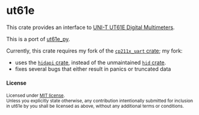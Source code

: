 # ut61e

This crate provides an interface to [UNI-T UT61E Digital Multimeters](https://meters.uni-trend.com/product/ut61-series/).

This is a port of [ut61e_py](https://github.com/4x1md/ut61e_py).

Currently, this crate requires my fork of the [`cp211x_uart` crate](https://crates.io/crates/cp211x_uart); my fork:

- uses the [`hidapi` crate](https://crates.io/crates/hidapi), instead of the unmaintained [`hid` crate](https://crates.io/crates/hid).
- fixes several bugs that either result in panics or truncated data

#### License

<sup>
Licensed under <a href="LICENSE-MIT">MIT license</a>.
</sup>

<br>

<sub>
Unless you explicitly state otherwise, any contribution intentionally submitted
for inclusion in ut61e by you shall be
licensed as above, without any additional terms or conditions.
</sub>